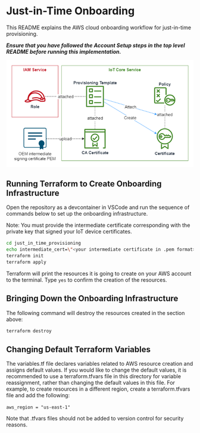 # Just-in-Time Onboarding

This README explains the AWS cloud onboarding workflow for just-in-time
provisioning.

***Ensure that you have followed the Account Setup steps in the top level
README before running this implementation.***

![Alt text for image](Architecture.drawio.png)

## Running Terraform to Create Onboarding Infrastructure

Open the repository as a devcontainer in VSCode and run the sequence of
commands below to set up the onboarding infrastructure.

Note: You must provide the intermediate certificate corresponding with the
private key that signed your IoT device certificates.

```bash
cd just_in_time_provisioning
echo intermediate_cert=\"<your intermediate certificate in .pem format>\" > terraform.tfvars
terraform init
terraform apply
```

Terraform will print the resources it is going to create on your AWS account
to the terminal. Type `yes` to confirm the creation of the resources.

## Bringing Down the Onboarding Infrastructure

The following command will destroy the resources created in the section above:

```bash
terraform destroy
```

## Changing Default Terraform Variables

The variables.tf file declares variables related to AWS resource creation and
assigns default values. If you would like to change the default values, it is
recommended to use a terraform.tfvars file in this directory for variable
reassignment, rather than changing the default values in this file. For
example, to create resources in a different region, create a terraform.tfvars
file and add the following:

```aws_region = "us-east-1"```

Note that .tfvars files should not be added to version control for security
reasons.
